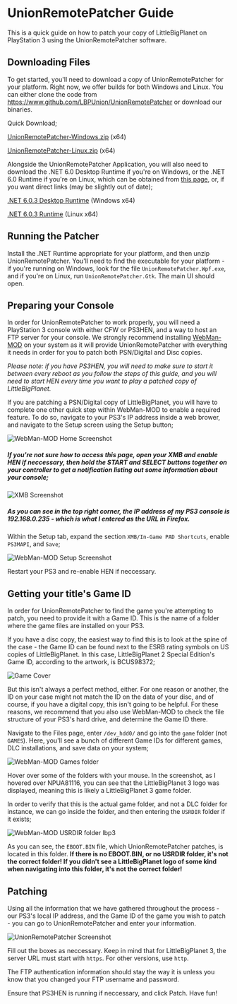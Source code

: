 # UnionRemotePatcher Guide
This is a quick guide on how to patch your copy of LittleBigPlanet on PlayStation 3 using the UnionRemotePatcher software.

## Downloading Files
To get started, you'll need to download a copy of UnionRemotePatcher for your platform. Right now, we offer builds for both Windows and Linux. You can either clone the code from https://www.github.com/LBPUnion/UnionRemotePatcher or download our binaries.

Quick Download;

[UnionRemotePatcher-Windows.zip](https://lbpunion.github.io/UnionRemotePatcher-Windows.zip) (x64)

[UnionRemotePatcher-Linux.zip](https://lbpunion.github.io/UnionRemotePatcher-Linux.zip) (x64)

Alongside the UnionRemotePatcher Application, you will also need to download the .NET 6.0 Desktop Runtime if you're on Windows, or the .NET 6.0 Runtime if you're on Linux, which can be obtained from [this page](https://dotnet.microsoft.com/en-us/download/dotnet/6.0), or, if you want direct links (may be slightly out of date);

[.NET 6.0.3 Desktop Runtime](https://dotnet.microsoft.com/en-us/download/dotnet/thank-you/runtime-desktop-6.0.3-windows-x64-installer) (Windows x64)

[.NET 6.0.3 Runtime](https://docs.microsoft.com/en-us/dotnet/core/install/linux?WT.mc_id=dotnet-35129-website) (Linux x64)

## Running the Patcher
Install the .NET Runtime appropriate for your platform, and then unzip UnionRemotePatcher. You'll need to find the executable for your platform - if you're running on Windows, look for the file ``UnionRemotePatcher.Wpf.exe``, and if you're on Linux, run ``UnionRemotePatcher.Gtk``. The main UI should open.

## Preparing your Console
In order for UnionRemotePatcher to work properly, you will need a PlayStation 3 console with either CFW or PS3HEN, and a way to host an FTP server for your console. We strongly recommend installing [WebMan-MOD](https://github.com/aldostools/webMAN-MOD/releases) on your system as it will provide UnionRemotePatcher with everything it needs in order for you to patch both PSN/Digital and Disc copies.

*Please note: if you have PS3HEN, you will need to make sure to start it between every reboot as you follow the steps of this guide, and you will need to start HEN every time you want to play a patched copy of LittleBigPlanet.*

If you are patching a PSN/Digital copy of LittleBigPlanet, you will have to complete one other quick step within WebMan-MOD to enable a required feature. To do so, navigate to your PS3's IP address inside a web brower, and navigate to the Setup screen using the Setup button;

![WebMan-MOD Home Screenshot](https://lbpunion.github.io/WebManSetup1.png)

##### If you're not sure how to access this page, open your XMB and enable HEN if neccessary, then hold the START and SELECT buttons together on your controller to get a notification listing out some information about your console;

![XMB Screenshot](https://lbpunion.github.io/InfoNotification.png)

##### As you can see in the top right corner, the IP address of my PS3 console is 192.168.0.235 - which is what I entered as the URL in Firefox.

Within the Setup tab, expand the section ``XMB/In-Game PAD Shortcuts``, enable ``PS3MAPI``, and ``Save``;

![WebMan-MOD Setup Screenshot](https://lbpunion.github.io/WebManSetup2.png)

Restart your PS3 and re-enable HEN if neccessary.

## Getting your title's Game ID

In order for UnionRemotePatcher to find the game you're attempting to patch, you need to provide it with a Game ID. This is the name of a folder where the game files are installed on your PS3.

If you have a disc copy, the easiest way to find this is to look at the spine of the case - the Game ID can be found next to the ESRB rating symbols on US copies of LittleBigPlanet. In this case, LittleBigPlanet 2 Special Edition's Game ID, according to the artwork, is BCUS98372;

![Game Cover](https://lbpunion.github.io/IMG_20220319_105828.jpg)

But this isn't always a perfect method, either. For one reason or another, the ID on your case might not match the ID on the data of your disc, and of course, if you have a digital copy, this isn't going to be helpful. For these reasons, we recommend that you also use WebMan-MOD to check the file structure of your PS3's hard drive, and determine the Game ID there.

Navigate to the Files page, enter ``/dev_hdd0/`` and go into the ``game`` folder (not ``GAMES``). Here, you'll see a bunch of different Game IDs for different games, DLC installations, and save data on your system;

![WebMan-MOD Games folder](https://lbpunion.github.io/WebManSetup3.png)

Hover over some of the folders with your mouse. In the screenshot, as I hovered over NPUA81116, you can see that the LittleBigPlanet 3 logo was displayed, meaning this is likely a LittleBigPlanet 3 game folder.

In order to verify that this is the actual game folder, and not a DLC folder for instance, we can go inside the folder, and then entering the ``USRDIR`` folder if it exists;

![WebMan-MOD USRDIR folder lbp3](https://lbpunion.github.io/WebManSetup4.png)

As you can see, the ``EBOOT.BIN`` file, which UnionRemotePatcher patches, is located in this folder. **If there is no EBOOT.BIN, or no USRDIR folder, it's not the correct folder! If you didn't see a LittleBigPlanet logo of some kind when navigating into this folder, it's not the correct folder!**

## Patching

Using all the information that we have gathered throughout the process - our PS3's local IP address, and the Game ID of the game you wish to patch - you can go to UnionRemotePatcher and enter your information.

![UnionRemotePatcher Screenshot](https://lbpunion.github.io/UnionRemotePatcherScreenshot.png)

Fill out the boxes as neccessary. Keep in mind that for LittleBigPlanet 3, the server URL must start with ``https``. For other versions, use ``http``.

The FTP authentication information should stay the way it is unless you know that you changed your FTP username and password.

Ensure that PS3HEN is running if neccessary, and click Patch. Have fun!
